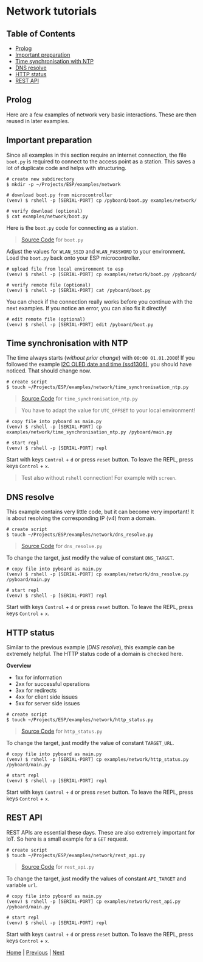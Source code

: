 # Network tutorials

## Table of Contents

- [Prolog](#prolog)
- [Important preparation](#important-preparation)
- [Time synchronisation with NTP](#time-synchronisation-with-ntp)
- [DNS resolve](#dns-resolve)
- [HTTP status](#http-status)
- [REST API](#rest-api)

## Prolog

Here are a few examples of network very basic interactions. These are then reused in later examples.

## Important preparation

Since all examples in this section require an internet connection, the file `boot.py` is required to connect to the access point as a station. This saves a lot of duplicate code and helps with structuring.

```shell
# create new subdirectory
$ mkdir -p ~/Projects/ESP/examples/network

# download boot.py from microcontroller
(venv) $ rshell -p [SERIAL-PORT] cp /pyboard/boot.py examples/network/

# verify download (optional)
$ cat examples/network/boot.py
```

Here is the `boot.py` code for connecting as a station.

> [Source Code](../examples/network/boot.py) for `boot.py`

Adjust the values for `WLAN_SSID` and `WLAN_PASSWORD` to your environment. Load the `boot.py` back onto your ESP microcontroller.

```shell
# upload file from local environment to esp
(venv) $ rshell -p [SERIAL-PORT] cp examples/network/boot.py /pyboard/

# verify remote file (optional)
(venv) $ rshell -p [SERIAL-PORT] cat /pyboard/boot.py
```

You can check if the connection really works before you continue with the next examples. If you notice an error, you can also fix it directly!

```shell
# edit remote file (optional)
(venv) $ rshell -p [SERIAL-PORT] edit /pyboard/boot.py
```

## Time synchronisation with NTP

The time always starts (_without prior change_) with `00:00 01.01.2000`! If you followed the example [I2C OLED date and time (ssd1306)](./015_display_tutorials.md), you should have noticed. That should change now.

```shell
# create script
$ touch ~/Projects/ESP/examples/network/time_synchronisation_ntp.py
```

> [Source Code](../examples/network/time_synchronisation_ntp.py) for `time_synchronisation_ntp.py`

> You have to adapt the value for `UTC_OFFSET` to your local environment!

```shell
# copy file into pyboard as main.py
(venv) $ rshell -p [SERIAL-PORT] cp examples/network/time_synchronisation_ntp.py /pyboard/main.py

# start repl
(venv) $ rshell -p [SERIAL-PORT] repl
```

Start with keys `Control` + `d` or press `reset` button. To leave the REPL, press keys `Control` + `x`.

> Test also without `rshell` connection! For example with `screen`.

## DNS resolve

This example contains very little code, but it can become very important! It is about resolving the corresponding IP (_v4_) from a domain.

```shell
# create script
$ touch ~/Projects/ESP/examples/network/dns_resolve.py
```

> [Source Code](../examples/network/dns_resolve.py) for `dns_resolve.py`

To change the target, just modify the value of constant `DNS_TARGET`.

```shell
# copy file into pyboard as main.py
(venv) $ rshell -p [SERIAL-PORT] cp examples/network/dns_resolve.py /pyboard/main.py

# start repl
(venv) $ rshell -p [SERIAL-PORT] repl
```

Start with keys `Control` + `d` or press `reset` button. To leave the REPL, press keys `Control` + `x`.

## HTTP status

Similar to the previous example (_DNS resolve_), this example can be extremely helpful. The HTTP status code of a domain is checked here.

**Overview**

- 1xx for information
- 2xx for successful operations
- 3xx for redirects
- 4xx for client side issues
- 5xx for server side issues

```shell
# create script
$ touch ~/Projects/ESP/examples/network/http_status.py
```

> [Source Code](../examples/network/http_status.py) for `http_status.py`

To change the target, just modify the value of constant `TARGET_URL`.

```shell
# copy file into pyboard as main.py
(venv) $ rshell -p [SERIAL-PORT] cp examples/network/http_status.py /pyboard/main.py

# start repl
(venv) $ rshell -p [SERIAL-PORT] repl
```

Start with keys `Control` + `d` or press `reset` button. To leave the REPL, press keys `Control` + `x`.

## REST API

REST APIs are essential these days. These are also extremely important for IoT. So here is a small example for a `GET` request.

```shell
# create script
$ touch ~/Projects/ESP/examples/network/rest_api.py
```

> [Source Code](../examples/network/rest_api.py) for `rest_api.py`

To change the target, just modify the values of constant `API_TARGET` and variable `url`.

```shell
# copy file into pyboard as main.py
(venv) $ rshell -p [SERIAL-PORT] cp examples/network/rest_api.py /pyboard/main.py

# start repl
(venv) $ rshell -p [SERIAL-PORT] repl
```

Start with keys `Control` + `d` or press `reset` button. To leave the REPL, press keys `Control` + `x`.

[Home](https://github.com/Lupin3000/ESP) | [Previous](./015_display_tutorials.md) | [Next](./017_human_interaction_tutorials.md)
